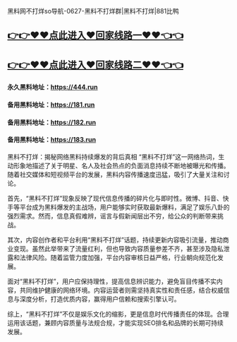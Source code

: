 黑料网不打烊so导航-0627-黑料不打烊群|黑料不打烊|881比鸭

## [👉👉♥♥点此进入♥回家线路一♥♥👈👈](https://unpkg.com/182run/index.html)
## [👉👉♥♥点此进入♥回家线路二♥♥👈👈](https://unpkg.com/182-1run/index.html)

#### 永久黑料地址：https://444.run
#### 备用黑料地址：https://181.run
#### 备用黑料地址：https://182.run
#### 备用黑料地址：https://183.run

黑料不打烊：揭秘网络黑料持续爆发的背后真相
“黑料不打烊”这一网络热词，生动形象地描述了关于明星、名人及社会热点的负面消息持续不断地被曝光和传播。随着社交媒体和短视频平台的发展，黑料内容传播速度迅猛，吸引了大量关注和讨论。

首先，“黑料不打烊”现象反映了现代信息传播的碎片化与即时性。微博、抖音、快手等平台成为黑料爆发的主战场，用户能够实时获取最新爆料，满足了娱乐八卦的强烈需求。然而，信息真假难辨，谣言与假新闻层出不穷，给公众的判断带来挑战。

其次，内容创作者和平台利用“黑料不打烊”话题，持续更新内容吸引流量，推动商业变现。虽然此举带来了流量红利，但也导致内容质量参差不齐，甚至涉及隐私泄露和法律风险。随着监管力度加强，平台内容审核日益严格，行业朝向规范化发展。

面对“黑料不打烊”，用户应保持理性，提高信息辨识能力，避免盲目传播不实内容，共同维护健康的网络环境。内容运营者则需坚持真实性和责任感，结合权威信息与深度分析，打造优质内容，赢得用户信赖和搜索引擎认可。

综上，“黑料不打烊”不仅是娱乐文化的缩影，更是信息时代传播责任的体现。合理运用该话题，兼顾内容质量与法规合规，才能实现SEO排名和品牌的长期可持续发展。

